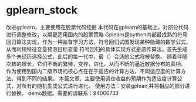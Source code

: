 # gplearn_stock
改进gplearn，主要使用在股票代码挖掘
本代码在gplearn的基础上，对部分代码进行调整修改，以期更适用国内的股票策略
Gplearn是python内部最成熟的符号回归算法实现，作为一种监督学习方法，符号回归试图发现某种隐藏的数学公式，从而利用特征变量预测目标变量
符号回归的具体实现方式是遗传算法。首先生成多个未经历选择公式，此后的每一代中，最（）合适的公式将被替换。
随着伴随次数的增长，它们不断的繁殖，变异，进化，从而不断的逼近数据分布的真相。
作为使用到国内二级市场的核心点在在于适应的计算方法，不同适应度的计算方法，得到不同的结果。
本篇文章，主要使用调仓收益的预期作为适应度计算公式，对所有的随机生成公式进行进化。
使用方法：安装gplean,并将相应的部分进行替换。
demo数据。需要的请联系：94006733
